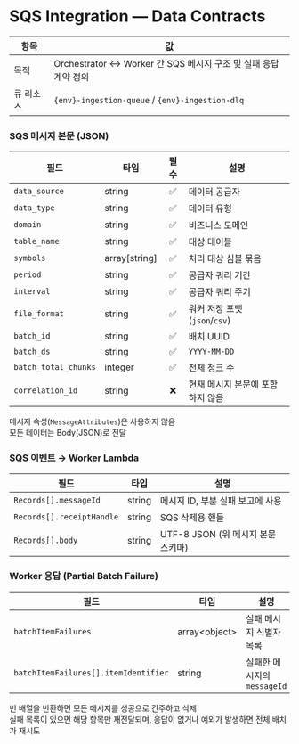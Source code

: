 # SQS Integration — Data Contracts

| 항목      | 값                                                              |
| --------- | --------------------------------------------------------------- |
| 목적      | Orchestrator ↔ Worker 간 SQS 메시지 구조 및 실패 응답 계약 정의 |
| 큐 리소스 | `{env}-ingestion-queue` / `{env}-ingestion-dlq`                 |

### SQS 메시지 본문 (JSON)

| 필드                 | 타입            | 필수 | 설명                             |
| -------------------- | --------------- | :--: | -------------------------------- |
| `data_source`        | string          |  ✅  | 데이터 공급자                    |
| `data_type`          | string          |  ✅  | 데이터 유형                      |
| `domain`             | string          |  ✅  | 비즈니스 도메인                  |
| `table_name`         | string          |  ✅  | 대상 테이블                      |
| `symbols`            | array\[string\] |  ✅  | 처리 대상 심볼 묶음              |
| `period`             | string          |  ✅  | 공급자 쿼리 기간                 |
| `interval`           | string          |  ✅  | 공급자 쿼리 주기                 |
| `file_format`        | string          |  ✅  | 워커 저장 포맷 (`json`/`csv`)    |
| `batch_id`           | string          |  ✅  | 배치 UUID                        |
| `batch_ds`           | string          |  ✅  | `YYYY-MM-DD`                     |
| `batch_total_chunks` | integer         |  ✅  | 전체 청크 수                     |
| `correlation_id`     | string          |  ❌  | 현재 메시지 본문에 포함하지 않음 |

메시지 속성(`MessageAttributes`)은 사용하지 않음 <br>
모든 데이터는 Body(JSON)로 전달

### SQS 이벤트 → Worker Lambda

| 필드                      | 타입   | 설명                               |
| ------------------------- | ------ | ---------------------------------- |
| `Records[].messageId`     | string | 메시지 ID, 부분 실패 보고에 사용   |
| `Records[].receiptHandle` | string | SQS 삭제용 핸들                    |
| `Records[].body`          | string | UTF-8 JSON (위 메시지 본문 스키마) |

### Worker 응답 (Partial Batch Failure)

| 필드                                 | 타입           | 설명                        |
| ------------------------------------ | -------------- | --------------------------- |
| `batchItemFailures`                  | array\<object> | 실패 메시지 식별자 목록     |
| `batchItemFailures[].itemIdentifier` | string         | 실패한 메시지의 `messageId` |

빈 배열을 반환하면 모든 메시지를 성공으로 간주하고 삭제 <br>
실패 목록이 있으면 해당 항목만 재전달되며, 응답이 없거나 예외가 발생하면 전체 배치가 재시도
